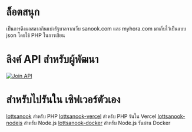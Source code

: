 # ล็อตสนุก
เป็นการดึงผลสลากกินแบ่งรัฐบาลจากเว็บ sanook.com และ myhora.com มาเก็บไว้เป็นแบบ json โดยใช้ PHP ในการเขียน

# ลิงค์ API สำหรับผู้พัฒนา

[![Join API](https://storage.googleapis.com/code-snippets/connect-on-rapidapi-dark.png)](https://rapidapi.com/boyphongsakorn/api/thai-lottery1)

# สำหรับไปรันใน เซิฟเวอร์ตัวเอง
[lottsanook](https://github.com/Quad-B/lottsanook) สำหรับ PHP
[lottsanook-vercel](https://github.com/Quad-B/lottsanook) สำหรับ PHP รันใน Vercel
[lottsanook-nodejs](https://github.com/Quad-B/lottsanook) สำหรับ Node.js
[lottsanook-docker](https://github.com/Quad-B/lottsanook) สำหรับ Node.js รันผ่าน Docker

